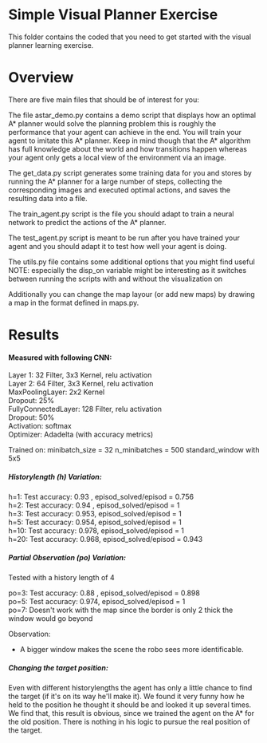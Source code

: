 # Simple Visual Planner Exercise
This folder contains the coded that you need to get started with the visual planner learning exercise.

# Overview
There are five main files that should be of interest for you:

  The file astar_demo.py contains a demo script that displays how an optimal A* planner would solve the planning problem this is roughly the performance that your agent can achieve in the end. You will train your agent to imitate this A* planner. Keep in mind though that the A* algorithm has full knowledge about the world and how transitions happen whereas your agent only gets a local view of the environment via an image.

  The get_data.py script generates some training data for you and stores by running the A* planner for a large number of steps, collecting the corresponding images and executed optimal actions, and saves the resulting data into a file.

  The train_agent.py script is the file you should adapt to train a neural network to predict the actions of the A* planner.
  
  The test_agent.py script is meant to be run after you have trained your agent and you should adapt it to test how well your agent is doing.

  The utils.py file contains some additional options that you might find useful NOTE: especially the disp_on variable might be interesting as it switches between running the scripts with and without the visualization on

Additionally you can change the map layour (or add new maps) by drawing a map in the format defined in maps.py.

# Results
#### Measured with following CNN:

Layer 1: 32 Filter, 3x3 Kernel, relu activation <br>
Layer 2: 64 Filter, 3x3 Kernel, relu activation <br>
MaxPoolingLayer: 2x2 Kernel <br>
Dropout: 25% <br>
FullyConnectedLayer: 128 Filter, relu activation <br>
Dropout: 50% <br>
Activation: softmax <br>
Optimizer: Adadelta (with accuracy metrics)

Trained on:
minibatch_size  = 32
n_minibatches   = 500
standard_window with 5x5

##### Historylength (h) Variation:
h=1:    Test accuracy: 0.93 , episod_solved/episod = 0.756 <br>
h=2:    Test accuracy: 0.94 , episod_solved/episod = 1 <br>
h=3:    Test accuracy: 0.953, episod_solved/episod = 1 <br>
h=5:    Test accuracy: 0.954, episod_solved/episod = 1 <br>
h=10:   Test accuracy: 0.978, episod_solved/episod = 1 <br>
h=20:   Test accuracy: 0.968, episod_solved/episod = 0.943

##### Partial Observation (po) Variation:
Tested with a history length of 4 

po=3:   Test accuracy: 0.88 , episod_solved/episod = 0.898 <br>
po=5:   Test accuracy: 0.974, episod_solved/episod = 1 <br>
po=7:   Doesn't work with the map since the border is only 2 thick the window would go beyond 

Observation: 
- A bigger window makes the scene the robo sees more identificable. <br> 

##### Changing the target position:
Even with different historylengths the agent has only a little chance to find the target (if it's on its way he'll make it).
We found it very funny how he held to the position he thought it should be and looked it up several times. <br>
We find that, this result is obvious, since we trained the agent on the A* for the old position. There is nothing in his logic to pursue the real position of the target. 

